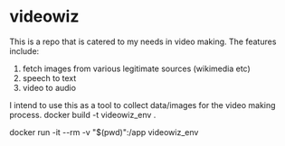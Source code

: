 # videowiz
This is a repo that is catered to my needs in video making.
The features include:
1. fetch images from various legitimate sources (wikimedia etc)
2. speech to text
3. video to audio

I intend to use this as a tool to collect data/images for the video making process.
docker build -t videowiz_env .

docker run -it --rm -v "$(pwd)":/app videowiz_env